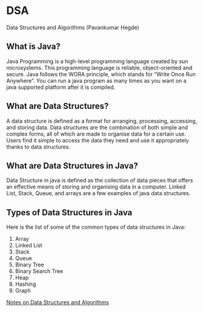 # DSA
Data Structures and Algorithms (Pavankumar Hegde)

## What is Java?

Java Programming is a high-level programming language created by sun microsystems. This programming language is reliable, object-oriented and secure. Java follows the WORA principle, which stands for “Write Once Run Anywhere”. You can run a java program as many times as you want on a java supported platform after it is compiled. 

## What are Data Structures?

A data structure is defined as a format for arranging, processing, accessing, and storing data. Data structures are the combination of both simple and complex forms, all of which are made to organise data for a certain use. Users find it simple to access the data they need and use it appropriately thanks to data structures.

## What are Data Structures in Java?

Data Structure in java is defined as the collection of data pieces that offers an effective means of storing and organising data in a computer. Linked List, Stack, Queue, and arrays are a few examples of java data structures.

## Types of Data Structures in Java
Here is the list of some of the common types of data structures in Java:


1) Array
2) Linked List
3) Stack 
4) Queue
5) Binary Tree
6) Binary Search Tree
7) Heap
8) Hashing 
9) Graph




[Notes on Data Structures and Algorithms](https://github.com/coding-guru-org/DSA_in_JAVA/blob/main/README.md)
